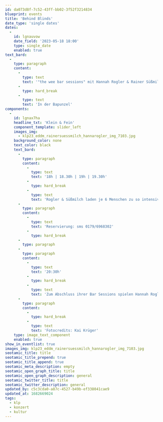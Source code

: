 ```yaml
---
id: da073d8f-7c52-43ff-bb02-3f52f3214834
blueprint: events
title: 'Behind Blinds'
date_type: 'single dates'
dates:
  -
    id: lgnauvow
    date_field: '2023-05-18 18:00'
    type: single_date
    enabled: true
text_bard:
  -
    type: paragraph
    content:
      -
        type: text
        text: '"the wee bar sessions" mit Hannah Rogler & Rainer Süßmilch'
      -
        type: hard_break
      -
        type: text
        text: 'In der Bapunzel'
components:
  -
    id: lgnax7ha
    headline_txt: 'Klein & Fein'
    component_template: slider_left
    images_img:
      - klp23_eddm_rainersuessmilch_hannarogler_img_7103.jpg
    background_color: none
    text_color: black
    text_bard:
      -
        type: paragraph
        content:
          -
            type: text
            text: '18h | 18.30h | 19h | 19.30h'
          -
            type: hard_break
          -
            type: text
            text: 'Rogler & Süßmilch laden je 6 Menschen zu so intensiven wie intimen 20 min. Konzerten in die "Bapunzel". 2 ausdrucksstarke Stimmen zwischen Indie-Pop und Soul. '
      -
        type: paragraph
        content:
          -
            type: text
            text: 'Reservierung: sms 0179/6968302'
          -
            type: hard_break
      -
        type: paragraph
      -
        type: paragraph
        content:
          -
            type: text
            text: '20:30h'
          -
            type: hard_break
          -
            type: text
            text: 'Zum Abschluss ihrer Bar Sessions spielen Hannah Rogler & Rainer Süßmilch vor den Toren der Bapunzel ein Konzert im Freien'
      -
        type: paragraph
        content:
          -
            type: hard_break
          -
            type: text
            text: 'Fotocredits: Kai Krüger'
    type: image_text_component
    enabled: true
show_in_eventlist: true
images_img: klp23_eddm_rainersuessmilch_hannarogler_img_7103.jpg
seotamic_title: title
seotamic_title_prepend: true
seotamic_title_append: true
seotamic_meta_description: empty
seotamic_open_graph_title: title
seotamic_open_graph_description: general
seotamic_twitter_title: title
seotamic_twitter_description: general
updated_by: c5c3cda0-a87c-4527-b49b-ef338041cae9
updated_at: 1682669024
tags:
  - klp
  - konzert
  - kultur
---
```

